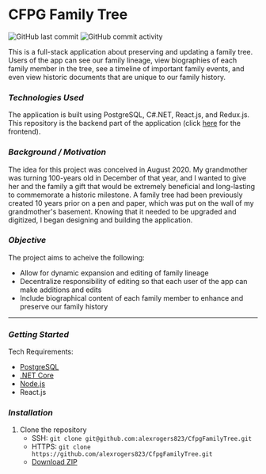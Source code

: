 # CFPG Family Tree

![GitHub last commit](https://img.shields.io/github/last-commit/alexrogers823/CfpgFamilyTree)
![GitHub commit activity](https://img.shields.io/github/commit-activity/w/alexrogers823/CfpgFamilyTree)

This is a full-stack application about preserving and updating a family tree. Users of the app can see our family lineage, view biographies of each family member in the tree, see a timeline of important family events, and even view historic documents that are unique to our family history.

### _Technologies Used_
The application is built using PostgreSQL, C#.NET, React.js, and Redux.js. This repository is the backend part of the application (click [here](https://github.com/alexrogers823/family-tree-ui-prototype) for the frontend).

### _Background / Motivation_
The idea for this project was conceived in August 2020. My grandmother was turning 100-years old in December of that year, and I wanted to give her and the family a gift that would be extremely beneficial and long-lasting to commemorate a historic milestone. A family tree had been previously created 10 years prior on a pen and paper, which was put on the wall of my grandmother's basement. Knowing that it needed to be upgraded and digitized, I began designing and building the application.

### _Objective_
The project aims to acheive the following:
- Allow for dynamic expansion and editing of family lineage
- Decentralize responsibility of editing so that each user of the app can make additions and edits
- Include biographical content of each family member to enhance and preserve our family history

---

### _Getting Started_
Tech Requirements:
- [PostgreSQL](https://postgresapp.com/downloads.html)
- [.NET Core](https://dotnet.microsoft.com/download/dotnet-core)
- [Node.js](https://nodejs.org/en/download/)
- React.js

### _Installation_
1. Clone the repository
    - SSH: `git clone git@github.com:alexrogers823/CfpgFamilyTree.git`
    - HTTPS:  `git clone https://github.com/alexrogers823/CfpgFamilyTree.git`
    - [Download ZIP](https://github.com/alexrogers823/CfpgFamilyTree/archive/master.zip)
<!-- 2. Change directories into the frontend folder and install React packages 
    > `cd frontend && npm install`
3. Change directories into the backend folder and build .NET application
    > `cd ../backend && dotnet build` -->